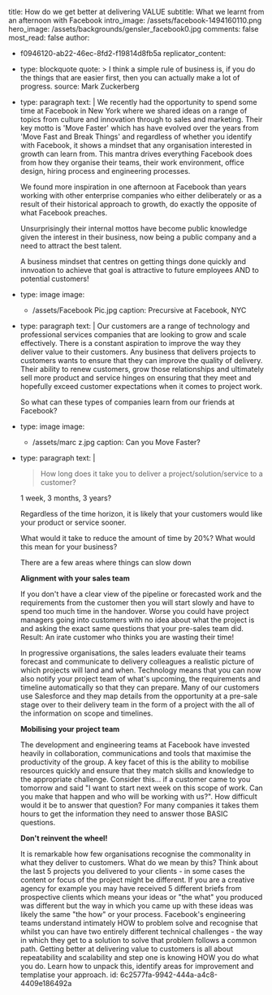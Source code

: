title: How do we get better at delivering VALUE
subtitle: What we learnt from an afternoon with Facebook
intro_image: /assets/facebook-1494160110.png
hero_image: /assets/backgrounds/gensler_facebook0.jpg
comments: false
most_read: false
author:
  - f0946120-ab22-46ec-8fd2-f19814d8fb5a
replicator_content:
  - 
    type: blockquote
    quote: >
      I think a simple rule of business is, if you do the things that are easier first, then you can
      actually make a lot of progress.
    source: Mark Zuckerberg
  - 
    type: paragraph
    text: |
      We recently had the opportunity to spend some time at Facebook in New York where we shared ideas on a range of topics from culture and innovation through to sales and marketing. Their key motto is 'Move Faster' which has have evolved over the years from 'Move Fast and Break Things' and regardless of whether you identify with Facebook, it shows a mindset that any organisation interested in growth can learn from. This mantra drives everything Facebook does from how they organise their teams, their work environment, office design, hiring process and engineering processes.
      
      We found more inspiration in one afternoon at Facebook than years working with other enterprise companies who either deliberately or as a result of their historical approach to growth, do exactly the opposite of what Facebook preaches.
      
      Unsurprisingly their internal mottos have become public knowledge given the interest in their business, now being a public company and a need to attract the best talent.
      
      A business mindset that centres on getting things done quickly and innvoation to achieve that goal is attractive to future employees AND to potential customers!
  - 
    type: image
    image:
      - /assets/Facebook Pic.jpg
    caption: Precursive at Facebook, NYC
  - 
    type: paragraph
    text: |
      Our customers are a range of technology and professional services companies that are looking to grow and scale effectively. There is a constant aspiration to improve the way they deliver value to their customers. Any business that delivers projects to customers wants to ensure that they can improve the quality of delivery. Their ability to renew customers, grow those relationships and ultimately sell more product and service hinges on ensuring that they meet and hopefully exceed customer expectations when it comes to project work.
      
      So what can these types of companies learn from our friends at Facebook?
  - 
    type: image
    image:
      - /assets/marc z.jpg
    caption: Can you Move Faster?
  - 
    type: paragraph
    text: |
      >How long does it take you to deliver a project/solution/service to a customer?
      
      1 week, 3 months, 3 years?
      
      Regardless of the time horizon, it is likely that your customers would like your product or service sooner.
      
      What would it take to reduce the amount of time by 20%? What would this mean for your business?
      
      There are a few areas where things can slow down
      
      **Alignment with your sales team**
      
      If you don't have a clear view of the pipeline or forecasted work and the requirements from the customer then you will start slowly and have to spend too much time in the handover. Worse you could have project managers going into customers with no idea about what the project is and asking the exact same questions that your pre-sales team did. Result: An irate customer who thinks you are wasting their time!
      
      In progressive organisations, the sales leaders evaluate their teams forecast and communicate to delivery colleagues a realistic picture of which projects will land and when. Technology means that you can now also notify your project team of what's upcoming, the requirements and timeline automatically so that they can prepare. Many of our customers use Salesforce and they map details from the opportunity at a pre-sale stage over to their delivery team in the form of a project with the all of the information on scope and timelines.
      
      **Mobilising your project team**
      
      The development and engineering teams at Facebook have invested heavily in collaboration, communications and tools that maximise the productivity of the group. A key facet of this is the ability to mobilise resources quickly and ensure that they match skills and knowledge to the appropriate challenge. Consider this... if a customer came to you tomorrow and said "I want to start next week on this scope of work. Can you make that happen and who will be working with us?". How difficult would it be to answer that question? For many companies it takes them hours to get the information they need to answer those BASIC questions.
      
      **Don't reinvent the wheel!**
      
      It is remarkable how few organisations recognise the commonality in what they deliver to customers. What do we mean by this? Think about the last 5 projects you delivered to your clients - in some cases the content or focus of the project might be different. If you are a creative agency for example you may have received 5 different briefs from prospective clients which means your ideas or "the what" you produced was different but the way in which you came up with these ideas was likely the same "the how" or your process. Facebook's engineering teams understand intimately HOW to problem solve and recognise that whilst you can have two entirely different technical challenges - the way in which they get to a solution to solve that problem follows a common path. Getting better at delivering value to customers is all about repeatability and scalability and step one is knowing HOW you do what you do. Learn how to unpack this, identify areas for improvement and templatise your approach.
id: 6c2577fa-9942-444a-a4c8-4409e186492a
